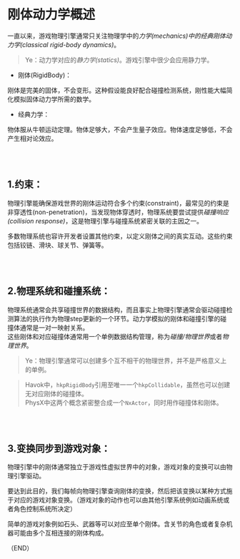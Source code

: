 # 刚体动力学概述    

一直以来，游戏物理引擎通常只关注物理学中的*力学(mechanics)*中的*经典刚体动力学(classical rigid-body dynamics)*。    

> Ye：动力学对应的*静力学(statics)*。游戏引擎中很少会应用静力学。    

- 刚体(RigidBody)：  

刚体是完美的固体，不会变形。这种假设能良好配合碰撞检测系统，刚性能大幅简化模拟固体动力学所需的数学。    

- 经典力学：  

物体服从牛顿运动定理。物体足够大，不会产生量子效应。物体速度足够低，不会产生相对论效应。      


<br />
<br />

## 1.约束：    

物理引擎能确保游戏世界的刚体运动符合多个约束(constraint)，最常见的约束是非穿透性(non-penetration)，当发现物体穿透时，物理系统要尝试提供*碰撞响应(collision response)*，这是物理引擎与碰撞系统紧密关联的主因之一。    

多数物理系统也容许开发者设置其他约束，以定义刚体之间的真实互动。这些约束包括铰链、滑块、球关节、弹簧等。    



<br />
<br />

## 2.物理系统和碰撞系统：    

物理系统通常会共享碰撞世界的数据结构，而且事实上物理引擎通常会驱动碰撞检测算法的执行作为物理step更新的一个环节。动力学模拟的刚体和碰撞引擎的碰撞体通常是一对一映射关系。    
这些刚体和对应碰撞体通常用一个单例数据结构管理，称为*碰撞/物理世界*或者*物理世界*。    

> Ye：物理引擎通常可以创建多个互不相干的物理世界，并不是严格意义上的单例。    

> Havok中，`hkpRigidBody`引用至唯一一个`hkpCollidable`，虽然也可以创建无对应刚体的碰撞体。    
> PhysX中这两个概念紧密整合成一个`NxActor`，同时用作碰撞体和刚体。    



<br />
<br />

## 3.变换同步到游戏对象：    

物理引擎中的刚体通常独立于游戏性虚拟世界中的对象，游戏对象的变换可以由物理引擎驱动。    

要达到此目的，我们每帧向物理引擎查询刚体的变换，然后把该变换以某种方式施于对应的游戏对象变换。（游戏对象的动作也可以由其他引擎系统例如动画系统或者角色控制系统所决定）    

简单的游戏对象例如石头、武器等可以对应至单个刚体。含关节的角色或者复杂机器可能由多个互相连接的刚体构成。    



（END）

